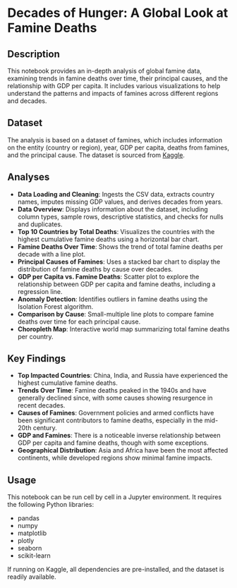 # Decades of Hunger: A Global Look at Famine Deaths

## Description

This notebook provides an in-depth analysis of global famine data, examining trends in famine deaths over time, their principal causes, and the relationship with GDP per capita. It includes various visualizations to help understand the patterns and impacts of famines across different regions and decades.

## Dataset

The analysis is based on a dataset of famines, which includes information on the entity (country or region), year, GDP per capita, deaths from famines, and the principal cause. The dataset is sourced from [Kaggle](https://www.kaggle.com/datasets/hassanobaya/famines-by-level-of-gdp-per-capita-at-the-time).

## Analyses

- **Data Loading and Cleaning**: Ingests the CSV data, extracts country names, imputes missing GDP values, and derives decades from years.
- **Data Overview**: Displays information about the dataset, including column types, sample rows, descriptive statistics, and checks for nulls and duplicates.
- **Top 10 Countries by Total Deaths**: Visualizes the countries with the highest cumulative famine deaths using a horizontal bar chart.
- **Famine Deaths Over Time**: Shows the trend of total famine deaths per decade with a line plot.
- **Principal Causes of Famines**: Uses a stacked bar chart to display the distribution of famine deaths by cause over decades.
- **GDP per Capita vs. Famine Deaths**: Scatter plot to explore the relationship between GDP per capita and famine deaths, including a regression line.
- **Anomaly Detection**: Identifies outliers in famine deaths using the Isolation Forest algorithm.
- **Comparison by Cause**: Small-multiple line plots to compare famine deaths over time for each principal cause.
- **Choropleth Map**: Interactive world map summarizing total famine deaths per country.

## Key Findings

- **Top Impacted Countries**: China, India, and Russia have experienced the highest cumulative famine deaths.
- **Trends Over Time**: Famine deaths peaked in the 1940s and have generally declined since, with some causes showing resurgence in recent decades.
- **Causes of Famines**: Government policies and armed conflicts have been significant contributors to famine deaths, especially in the mid-20th century.
- **GDP and Famines**: There is a noticeable inverse relationship between GDP per capita and famine deaths, though with some exceptions.
- **Geographical Distribution**: Asia and Africa have been the most affected continents, while developed regions show minimal famine impacts.

## Usage

This notebook can be run cell by cell in a Jupyter environment. It requires the following Python libraries:

- pandas
- numpy
- matplotlib
- plotly
- seaborn
- scikit-learn

If running on Kaggle, all dependencies are pre-installed, and the dataset is readily available.

